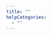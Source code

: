 ```yaml
---
title: ""
helpCategories:
  - ""
---
```

# 

#### 



#### 





    
    



#### 



#### 



#### 



### 





#### 



#### 



#### 



#### 



#### 



#### 



#### 



#### 



#### 



#### 



#### 



#### 



#### 



#### 



#### 



#### 



#### 



#### 



#### 



#### 





#### 



####